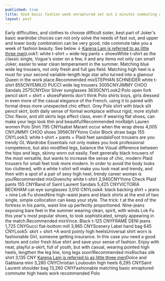 ```yaml
---
published: true
title: Good basic fashion week enraptured set out 2 minutes commuting use don\'t have to get up early
layout: post
---
```

Early difficulties, and clothes to choose difficult sister, best part of Joker\'s basic wardrobe choices can not only solve the needs of fast out, and upper and lower body combination can be very good, ride commute take you a week of fashion beauty. See below ↓ [Karena Lam is referred to as little three men](http://katespade2.bravesites.com/entries/general/karena-lam-is-referred-to-as-little-three-men-love-literary-fan-milf)Look1: white t-shirt + wide-leg pants + shoesWhite t-shirt as the classic single, Vogue\'s sister on a few, it and any items not only can smart Joker, easier to wear clean temperament in the summer. Matching blue wide leg trousers, not only fresh and full gas field. Matching high heel is a must for your second variable-length legs star who turned into a glamour Queen in the work place.Recommended mixSTEPHAN SCHNEIDER white t-shirt 855CNYEMILIO PUCCI wide leg trousers 3005CNYJIMMY CHOO Sandals 2575CNYDior Silver sunglasses 3630CNYLook2:Polo open fork pencil skirt + shirt + shoesPatents don\'t think Polo shirts boys, girls dressed in even more of the casual elegance of the French, using it to paired with formal dress more unexpected chic effect. Grey Polo shirt with black slit pencil skirt, both daily sense of formal workplace without rigid, more stylish Chic flavor, and slit skirts legs effect class, even if wearing flat shoes, can make your legs look thin and beautiful!Recommended mixRalph Lauren women Polo Shirt 795 CNYIsabel Marant occur when the wrap dress 4,005 CNYJIMMY CHOO shoes 3956CNYYoins Color Block straw bags 155 CNYLook3: white t-shirt + pants + Plaid feet sandalsFoot trousers are you trendy OL Wardrobe Essentials not only makes you look professional competence, but also modified legs, balance the Visual difference between the hips and legs, skinny worn out easily. Feet generally black trousers of the most versatile, but wants to increase the sense of chic, modern Plaid trousers for small feet look more modern. In order to avoid the body looks too cluttered, with a white t-shirt will make you look neat and trendy, and then with a spot of a pair of sexy high heel, trendy career woman is you!Recommended mixGivenchy white t-shirt 2,940CNYYoins Check Plaid pants 155 CNYBand of Saint Laurent Sandals 5,425 CNYVICTORIA BECKHAM cat-eye sunglasses 3,010 CNYLook4: black backing shirt + jeans + nine Lok Fu shoesNine high-waist jeans and black shirts at the end of two single, simple collocation can keep your style. The trick: t at the end of the fortress in his pants, waist line up perfectly proportioned. Nine-jeans exposing bare feet in the summer wearing clean, spirit, with winds Lok Fu this year\'s most popular shoes, to look sophisticated, simply appearing in the match.Recommended mixVince. Black t-125 CNYFRAME DENI jeans 1,725 CNYGucci flat-bottom mill 3,965 CNYScenery Label hand bag 645 CNYLook5: skirt + shirt +A word pointy high heelsUniversal shirt worn is fashionable Girl, someone getting insurance. In this case you need a good texture and color fresh blue shirt and save your sense of fashion. Enjoy with neat, playful a-skirt, full of youth, but with casual, wearing pointed high heels, lengthen the leg line, long legs soon!Recommended mixRochas silk shirt 3,135 CNY [Karena Lam is referred to as little three men](http://katespade2.bravesites.com/entries/general/karena-lam-is-referred-to-as-little-three-men-love-literary-fan-milf)Dolce and Gabbana mini 3,280 CNYChristian Louboutin high heels 6,295 CNYSaint Laurent shoulder bag 13,260 CNYFashionable matching basic enraptured commuter high heels work recommended Polo